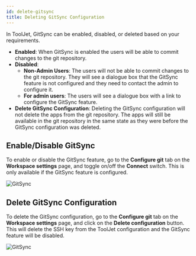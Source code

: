 ```yaml
---
id: delete-gitsync
title: Deleting GitSync Configuration
---
```


In ToolJet, GitSync can be enabled, disabled, or deleted based on your requirements.

- **Enabled**: When GitSync is enabled the users will be able to commit changes to the git repository.
- **Disabled**: 
    - **Non-Admin Users**: The users will not be able to commit changes to the git repository. They will see a dialogue box that the GitSync feature is not configured and they need to contact the admin to configure it.
    - **For admin users**: The users will see a dialogue box with a link to configure the GitSync feature.
- **Delete GitSync Configuration**: Deleting the GitSync configuration will not delete the apps from the git repository. The apps will still be available in the git repository in the same state as they were before the GitSync configuration was deleted.

## Enable/Disable GitSync

To enable or disable the GitSync feature, go to the **Configure git** tab on the **Workspace settings** page, and toggle on/off the **Connect** switch. This is only available if the GitSync feature is configured.

<img className="screenshot-full" src="/img/development-lifecycle/gitsync/delete/connection.png" alt="GitSync" />

## Delete GitSync Configuration

To delete the GitSync configuration, go to the **Configure git** tab on the **Workspace settings** page, and click on the **Delete configuration** button. This will delete the SSH key from the ToolJet configuration and the GitSync feature will be disabled.

<img className="screenshot-full" src="/img/development-lifecycle/gitsync/delete/delete.png" alt="GitSync" />
